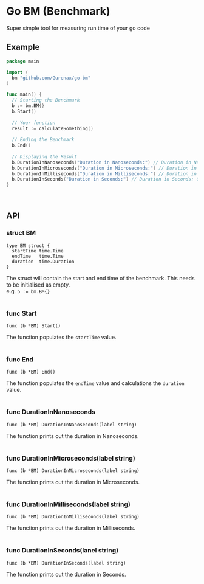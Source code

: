 # Go BM (Benchmark)
Super simple tool for measuring run time of your go code

## Example
```go
package main

import (
  bm "github.com/Gurenax/go-bm"
)

func main() {
  // Starting the Benchmark
  b := bm.BM{}
  b.Start()
  
  // Your function
  result := calculateSomething()
  
  // Ending the Benchmark
  b.End()
  
  // Displaying the Result
  b.DurationInNanoseconds("Duration in Nanoseconds:") // Duration in Nanoseconds: 1720.000000ns
  b.DurationInMicroseconds("Duration in Microseconds:") // Duration in Microseconds: 1.720000µs
  b.DurationInMilliseconds("Duration in Milliseconds:") // Duration in Milliseconds: 0.001720ms
  b.DurationInSeconds("Duration in Seconds:") // Duration in Seconds: 0.000002s
}
```
<br>

## API
  ### struct BM
    type BM struct {
      startTime time.Time
      endTime   time.Time
      duration  time.Duration
    }
    
  The struct will contain the start and end time of the benchmark. This needs to be initialised as empty.<br>
  e.g. `b := bm.BM{}`
<br><br>
  ### func Start
    func (b *BM) Start()
    
  The function populates the `startTime` value.
<br><br>
  ### func End
    func (b *BM) End()

  The function populates the `endTime` value and calculations the `duration` value.
<br><br>
  ### func DurationInNanoseconds
    
    func (b *BM) DurationInNanoseconds(label string)
    
  The function prints out the duration in Nanoseconds.
<br><br>
  ### func DurationInMicroseconds(label string)
    
    func (b *BM) DurationInMicroseconds(label string)
    
  The function prints out the duration in Microseconds.
<br><br>
  ### func DurationInMilliseconds(label string)
    
    func (b *BM) DurationInMilliseconds(label string)
    
  The function prints out the duration in Milliseconds.
<br><br>
  ### func DurationInSeconds(lanel string)
    
    func (b *BM) DurationInSeconds(label string)
    
  The function prints out the duration in Seconds.